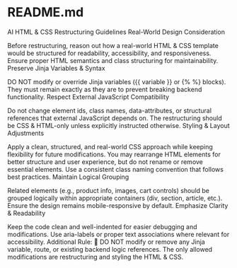 # README.md
AI HTML & CSS Restructuring Guidelines
Real-World Design Consideration

Before restructuring, reason out how a real-world HTML & CSS template would be structured for readability, accessibility, and responsiveness.
Ensure proper HTML semantics and class structuring for maintainability.
Preserve Jinja Variables & Syntax

DO NOT modify or override Jinja variables ({{ variable }} or {% %} blocks). They must remain exactly as they are to prevent breaking backend functionality.
Respect External JavaScript Compatibility

Do not change element ids, class names, data-attributes, or structural references that external JavaScript depends on.
The restructuring should be CSS & HTML-only unless explicitly instructed otherwise.
Styling & Layout Adjustments

Apply a clean, structured, and real-world CSS approach while keeping flexibility for future modifications.
You may rearrange HTML elements for better structure and user experience, but do not rename or remove essential elements.
Use a consistent class naming convention that follows best practices.
Maintain Logical Grouping

Related elements (e.g., product info, images, cart controls) should be grouped logically within appropriate containers (div, section, article, etc.).
Ensure the design remains mobile-responsive by default.
Emphasize Clarity & Readability

Keep the code clean and well-indented for easier debugging and modifications.
Use aria-labels or proper text associations where relevant for accessibility.
Additional Rule:
🔴 DO NOT modify or remove any Jinja variable, route, or existing backend logic references. The only allowed modifications are restructuring and styling the HTML & CSS.